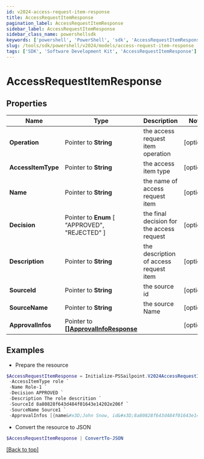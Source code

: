 ```yaml
---
id: v2024-access-request-item-response
title: AccessRequestItemResponse
pagination_label: AccessRequestItemResponse
sidebar_label: AccessRequestItemResponse
sidebar_class_name: powershellsdk
keywords: ['powershell', 'PowerShell', 'sdk', 'AccessRequestItemResponse'] 
slug: /tools/sdk/powershell/v2024/models/access-request-item-response
tags: ['SDK', 'Software Development Kit', 'AccessRequestItemResponse']
---
```



# AccessRequestItemResponse

## Properties

Name | Type | Description | Notes
------------ | ------------- | ------------- | -------------
**Operation** |  Pointer to **String** | the access request item operation | [optional] 
**AccessItemType** |  Pointer to **String** | the access item type | [optional] 
**Name** |  Pointer to **String** | the name of access request item | [optional] 
**Decision** |  Pointer to  **Enum** [  "APPROVED",    "REJECTED" ] | the final decision for the access request | [optional] 
**Description** |  Pointer to **String** | the description of access request item | [optional] 
**SourceId** |  Pointer to **String** | the source id | [optional] 
**SourceName** |  Pointer to **String** | the source Name | [optional] 
**ApprovalInfos** |  Pointer to [**[]ApprovalInfoResponse**](approval-info-response) |  | [optional] 

## Examples

- Prepare the resource
```powershell
$AccessRequestItemResponse = Initialize-PSSailpoint.V2024AccessRequestItemResponse  -Operation Add `
 -AccessItemType role `
 -Name Role-1 `
 -Decision APPROVED `
 -Description The role descrition `
 -SourceId 8a80828f643d484f01643e14202e206f `
 -SourceName Source1 `
 -ApprovalInfos [{name&#x3D;John Snow, id&#x3D;8a80828f643d484f01643e14202e2000, status&#x3D;Approved}]
```

- Convert the resource to JSON
```powershell
$AccessRequestItemResponse | ConvertTo-JSON
```


[[Back to top]](#) 

